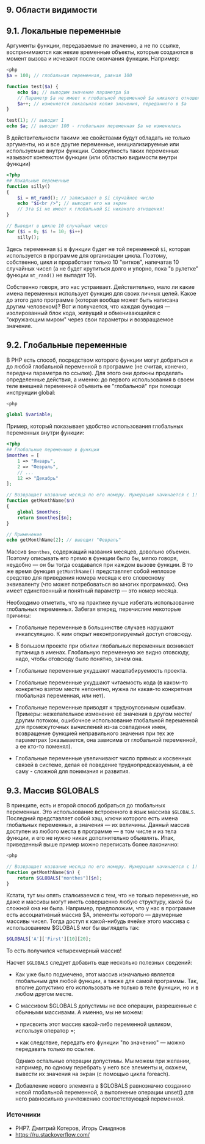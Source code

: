## 9. Области видимости

## 9.1. Локальные переменные

Аргументы функции, передаваемые по значению, а не по ссылке, воспринимаются как некие временные объекты, которые создаются в момент вызова и исчезают после окончания функции. Например:

``` php
<php
$a = 100; // глобальная переменная, равная 100

function test($a) { 
    echo $a; // выводим значение параметра $a 
    // Параметр $a не имеет к глобальной переменной $a никакого отношения! 
    $a++; // изменяется локальная копия значения, переданного в $a 
} 

test(1); // выводит 1 
echo $a; // выводит 100 - глобальная переменная $a не изменилась
```

В действительности такими же свойствами будут обладать не только аргументы, но и все другие переменные, инициализируемые или используемые внутри функции. Совокупность таких переменных называют контекстом функции (или областью видимости внутри функции)

```php
<?php 
## Локальные переменные
function silly()
{
    $i = mt_rand(); // записывает в $i случайное число
    echo "$i<br />"; // выводит его на экран
    // Эта $i не имеет к глобальной $i никакого отношения!
} 

// Выводит в цикле 10 случайных чисел
for ($i = 0; $i != 10; $i++) 
	silly();
```

Здесь переменная `$i` в функции будет не той переменной `$i`, которая используется в программе для организации цикла. Поэтому, собственно, цикл и проработает только 10 "витков", напечатав 10 случайных чисел (а не будет крутиться долго и упорно, пока "в рулетке" функции `mt_rand()` не выпадет 10).

Собственно говоря, это нас устраивает. Действительно, мало ли какие имена переменных использует функция для своих личных целей. Какое до этого дело программе (которая вообще может быть написана другим человеком)? Вот и получается, что каждая функция — изолированный блок кода, живущий и обменивающийся с "окружающим миром" через свои параметры и возвращаемое значение.



## 9.2. Глобальные переменные 

В PHP есть способ, посредством которого функции могут добраться и до любой глобальной переменной в программе (не считая, конечно, передачи параметра по ссылке). Для этого они должны проделать определенные действия, а именно: до первого использования в своем теле внешней переменной объявить ее "глобальной" при помощи инструкции global: 

```php
<php

global $variable; 
```

Пример, который показывает удобство использования глобальных переменных внутри функции:

```php
<?php 
## Глобальные переменные в функции
$monthes = [
    1 => "Январь",
    2 => "Февраль",
    // ...
    12 => "Декабрь"
];

// Возвращает название месяца по его номеру. Нумерация начинается с 1!
function getMonthName($n)
{
    global $monthes;
    return $monthes[$n];
} 

// Применение
echo getMonthName(2); // выводит "Февраль"
```

Массив `$monthes`, содержащий названия месяцев, довольно объемен. Поэтому описывать его прямо в функции было бы, мягко говоря, неудобно — он бы тогда создавался при каждом вызове функции. В то же время функция `getMonthName()` представляет собой неплохое средство для приведения номера месяца к его словесному эквиваленту (что может потребоваться во многих программах). Она имеет единственный и понятный параметр — это номер месяца. 

Необходимо отметить, что на практике лучше избегать использование глобальных переменных. Забегая вперед, перечислим некоторые причины:

- Глобальные переменные в большинстве случаев нарушают инкапсуляцию. К ним открыт неконтролируемый доступ отовсюду.

- В большом проекте при обилии глобальных переменных возникает путаница в именах. Глобальную переменную же видно отовсюду, надо, чтобы отовсюду было понятно, зачем она.

- Глобальные переменные ухудшают масштабируемость проекта.

- Глобальные переменные ухудшают читаемость кода (в каком-то конкретно взятом месте непонятно, нужна ли какая-то конкретная глобальная переменная, или нет).

- Глобальные переменные приводят к трудноуловимым ошибкам. Примеры: нежелательное изменение её значения в другом месте/другим потоком, ошибочное использование глобальной переменной для промежуточных вычислений из-за совпадения имен, возвращение функцией неправильного значения при тех же параметрах (оказывается, она зависима от глобальной переменной, а ее кто-то поменял).

- Глобальные переменные увеличивают число прямых и косвенных связей в системе, делая её поведение труднопредсказуемым, а её саму - сложной для понимания и развития.



## 9.3. Массив $GLOBALS 

В принципе, есть и второй способ добраться до глобальных переменных. Это использование встроенного в язык массива `$GLOBALS`. Последний представляет собой хэш, ключи которого есть имена глобальных переменных, а значения — их величины. Данный массив доступен из любого места в программе — в том числе и из тела функции, и его не нужно никак дополнительно объявлять. Итак, приведенный выше пример можно переписать более лаконично: 

```php
<php

// Возвращает название месяца по его номеру. Нумерация начинается с 1! 
function getMonthName($n) { 
    return $GLOBALS["monthes"][$n]; 
} 
```

Кстати, тут мы опять сталкиваемся с тем, что не только переменные, но даже и массивы могут иметь совершенно любую структуру, какой бы сложной она ни была. Например, предположим, что у нас в программе есть ассоциативный массив $A, элементы которого — двумерные массивы чисел. Тогда доступ к какой-нибудь ячейке этого массива с использованием $GLOBALS мог бы выглядеть так: 

```php
$GLOBALS['A']['First'][10][20];
```

То есть получился четырехмерный массив! 

Насчет `$GLOBALS` следует добавить еще несколько полезных сведений:

- Как уже было подмечено, этот массив изначально является глобальным для любой функции, а также для самой программы. Так, вполне допустимо его использовать не только в теле функции, но и в любом другом месте. 

- С массивом $GLOBALS допустимы не все операции, разрешенные с обычными массивами. А именно, мы не можем: 

  • присвоить этот массив какой-либо переменной целиком, используя оператор =; 

  • как следствие, передать его функции "по значению" — можно передавать только по ссылке. 

  Однако остальные операции допустимы. Мы можем при желании, например, по одному перебрать у него все элементы и, скажем, вывести их значения на экран (с помощью цикла foreach). 

- Добавление нового элемента в $GLOBALS равнозначно созданию новой глобальной переменной, а выполнение операции unset() для него равносильно уничтожению соответствующей переменной. 



### Источники

- PHP7. Дмитрий Котеров, Игорь Симдянов
- https://ru.stackoverflow.com/